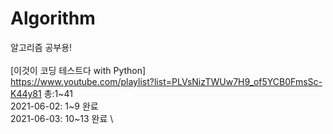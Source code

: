 # Algorithm
알고리즘 공부용! \
\
[이것이 코딩 테스트다 with Python] \
https://www.youtube.com/playlist?list=PLVsNizTWUw7H9_of5YCB0FmsSc-K44y81 
총:1\~41 \
2021-06-02: 1\~9 완료 \
2021-06-03: 10\~13 완료 \
